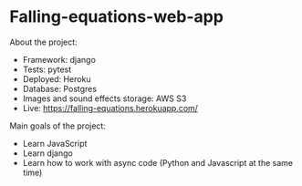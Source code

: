 # Falling-equations-web-app

About the project:
- Framework: django
- Tests: pytest
- Deployed: Heroku
- Database: Postgres
- Images and sound effects storage: AWS S3
- Live: https://falling-equations.herokuapp.com/

Main goals of the project:
- Learn JavaScript
- Learn django
- Learn how to work with async code (Python and Javascript at the same time)
